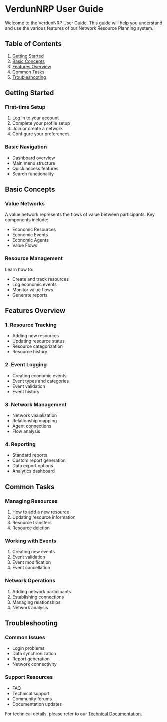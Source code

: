 # VerdunNRP User Guide

Welcome to the VerdunNRP User Guide. This guide will help you understand and use the various features of our Network Resource Planning system.

## Table of Contents

1. [Getting Started](#getting-started)
2. [Basic Concepts](#basic-concepts)
3. [Features Overview](#features-overview)
4. [Common Tasks](#common-tasks)
5. [Troubleshooting](#troubleshooting)

## Getting Started

### First-time Setup

1. Log in to your account
2. Complete your profile setup
3. Join or create a network
4. Configure your preferences

### Basic Navigation

- Dashboard overview
- Main menu structure
- Quick access features
- Search functionality

## Basic Concepts

### Value Networks

A value network represents the flows of value between participants. Key components include:

- Economic Resources
- Economic Events
- Economic Agents
- Value Flows

### Resource Management

Learn how to:
- Create and track resources
- Log economic events
- Monitor value flows
- Generate reports

## Features Overview

### 1. Resource Tracking
- Adding new resources
- Updating resource status
- Resource categorization
- Resource history

### 2. Event Logging
- Creating economic events
- Event types and categories
- Event validation
- Event history

### 3. Network Management
- Network visualization
- Relationship mapping
- Agent connections
- Flow analysis

### 4. Reporting
- Standard reports
- Custom report generation
- Data export options
- Analytics dashboard

## Common Tasks

### Managing Resources
1. How to add a new resource
2. Updating resource information
3. Resource transfers
4. Resource deletion

### Working with Events
1. Creating new events
2. Event validation
3. Event modification
4. Event cancellation

### Network Operations
1. Adding network participants
2. Establishing connections
3. Managing relationships
4. Network analysis

## Troubleshooting

### Common Issues
- Login problems
- Data synchronization
- Report generation
- Network connectivity

### Support Resources
- FAQ
- Technical support
- Community forums
- Documentation updates

For technical details, please refer to our [Technical Documentation](../technical/architecture.md).

